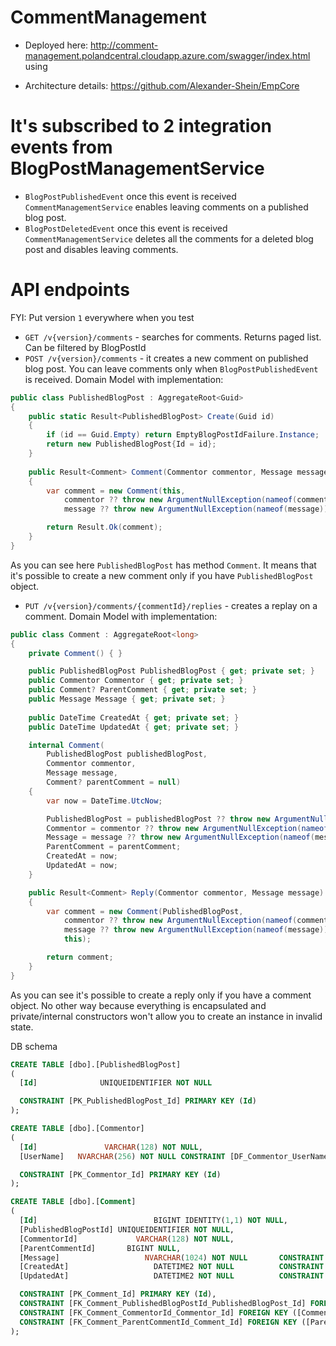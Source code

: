 # CommentManagement

- Deployed here: http://comment-management.polandcentral.cloudapp.azure.com/swagger/index.html using 

- Architecture details: https://github.com/Alexander-Shein/EmpCore

# It's subscribed to 2 integration events from BlogPostManagementService
- `BlogPostPublishedEvent` once this event is received `CommentManagementService` enables leaving comments on a published blog post.
- `BlogPostDeletedEvent` once this event is received `CommentManagementService` deletes all the comments for a deleted blog post and disables leaving comments.

# API endpoints

FYI: Put version `1` everywhere when you test

- `GET /v{version}/comments` - searches for comments. Returns paged list. Can be filtered by BlogPostId
- `POST /v{version}/comments` - it creates a new comment on published blog post. You can leave comments only when `BlogPostPublishedEvent` is received. Domain Model with implementation:
```csharp
public class PublishedBlogPost : AggregateRoot<Guid>
{
    public static Result<PublishedBlogPost> Create(Guid id)
    {
        if (id == Guid.Empty) return EmptyBlogPostIdFailure.Instance;
        return new PublishedBlogPost{Id = id};
    }
    
    public Result<Comment> Comment(Commentor commentor, Message message)
    {
        var comment = new Comment(this,
            commentor ?? throw new ArgumentNullException(nameof(commentor)),
            message ?? throw new ArgumentNullException(nameof(message)));

        return Result.Ok(comment);
    }
}
```
As you can see here `PublishedBlogPost` has method `Comment`. It means that it's possible to create a new comment only if you have `PublishedBlogPost` object. 
- `PUT /v{version}/comments/{commentId}/replies` - creates a replay on a comment. Domain Model with implementation:
```csharp
public class Comment : AggregateRoot<long>
{
    private Comment() { }

    public PublishedBlogPost PublishedBlogPost { get; private set; }
    public Commentor Commentor { get; private set; }
    public Comment? ParentComment { get; private set; }
    public Message Message { get; private set; }
    
    public DateTime CreatedAt { get; private set; }
    public DateTime UpdatedAt { get; private set; }

    internal Comment(
        PublishedBlogPost publishedBlogPost,
        Commentor commentor,
        Message message,
        Comment? parentComment = null)
    {
        var now = DateTime.UtcNow;

        PublishedBlogPost = publishedBlogPost ?? throw new ArgumentNullException(nameof(publishedBlogPost));
        Commentor = commentor ?? throw new ArgumentNullException(nameof(commentor));
        Message = message ?? throw new ArgumentNullException(nameof(message));
        ParentComment = parentComment;
        CreatedAt = now;
        UpdatedAt = now;
    }

    public Result<Comment> Reply(Commentor commentor, Message message)
    {
        var comment = new Comment(PublishedBlogPost,
            commentor ?? throw new ArgumentNullException(nameof(commentor)),
            message ?? throw new ArgumentNullException(nameof(message)),
            this);

        return comment;
    }
}
```
As you can see it's possible to create a reply only if you have a comment object. No other way because everything is encapsulated and private/internal constructors won't allow you to create an instance in invalid state.

DB schema
```SQL
CREATE TABLE [dbo].[PublishedBlogPost]
(
  [Id]				UNIQUEIDENTIFIER NOT NULL

  CONSTRAINT [PK_PublishedBlogPost_Id] PRIMARY KEY (Id)
);

CREATE TABLE [dbo].[Commentor]
(
  [Id]				 VARCHAR(128) NOT NULL,
  [UserName]   NVARCHAR(256) NOT NULL CONSTRAINT [DF_Commentor_UserName] DEFAULT '',

  CONSTRAINT [PK_Commentor_Id] PRIMARY KEY (Id)
);

CREATE TABLE [dbo].[Comment]
(
  [Id]					        BIGINT IDENTITY(1,1) NOT NULL,
  [PublishedBlogPostId]	UNIQUEIDENTIFIER NOT NULL,
  [CommentorId]			    VARCHAR(128) NOT NULL,
  [ParentCommentId]		  BIGINT NULL,
  [Message]				      NVARCHAR(1024) NOT NULL		CONSTRAINT [DF_Comment_Message] DEFAULT '',
  [CreatedAt]				    DATETIME2 NOT NULL			CONSTRAINT [DF_Comment_CreatedAt] DEFAULT GETDATE(),
  [UpdatedAt]				    DATETIME2 NOT NULL			CONSTRAINT [DF_Comment_UpdatedAt] DEFAULT GETDATE(),

  CONSTRAINT [PK_Comment_Id] PRIMARY KEY (Id),
  CONSTRAINT [FK_Comment_PublishedBlogPostId_PublishedBlogPost_Id] FOREIGN KEY ([PublishedBlogPostId]) REFERENCES [dbo].[PublishedBlogPost]([Id]),
  CONSTRAINT [FK_Comment_CommentorId_Commentor_Id] FOREIGN KEY ([CommentorId]) REFERENCES [dbo].[Commentor]([Id]),
  CONSTRAINT [FK_Comment_ParentCommentId_Comment_Id] FOREIGN KEY ([ParentCommentId]) REFERENCES [dbo].[Comment]([Id])
);



```
